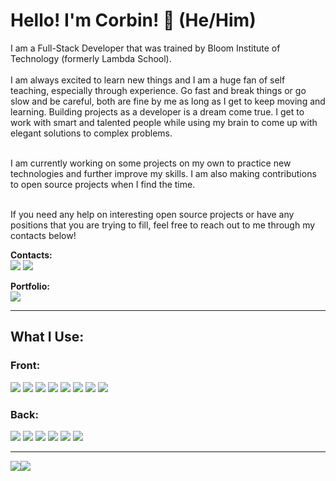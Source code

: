 # Hello! I'm Corbin! 👋 (He/Him)

I am a Full-Stack Developer that was trained by Bloom Institute of Technology (formerly Lambda School).  
\
I am always excited to learn new things and I am a huge fan of self teaching, especially through experience. Go fast and break things or go slow and be careful,
both are fine by me as long as I get to keep moving and learning. Building projects as a developer is a dream come true. I get to work with smart and talented people while using my brain to come up with elegant solutions to complex problems.

\
I am currently working on some projects on my own to practice new technologies and further improve my skills. I am also making contributions to open source projects when I find the time.

\
If you need any help on interesting open source projects or have any positions that you are trying to fill, feel free to reach out to me through my contacts below!


**Contacts:**  
[![](https://img.shields.io/badge/LinkedIn-0077B5?style=for-the-badge&logo=linkedin&logoColor=white)](https://www.linkedin.com/in/corbinrobb/)
[![](https://img.shields.io/badge/Gmail-D14836?style=for-the-badge&logo=gmail&logoColor=white)](mailto:corbinrobb@gmail.com)

**Portfolio:**  
[![](https://img.shields.io/badge/website-000000?style=for-the-badge&logo=About.me&logoColor=white)](https://www.corbinrobb.com/)

---

## What I Use:
### Front:
![](https://img.shields.io/badge/React-20232A?style=for-the-badge&logo=react&logoColor=61DAFB)
![](https://img.shields.io/badge/Redux-593D88?style=for-the-badge&logo=redux&logoColor=white)
![](https://img.shields.io/badge/JavaScript-323330?style=for-the-badge&logo=javascript&logoColor=F7DF1E)
![](https://img.shields.io/badge/TypeScript-007ACC?style=for-the-badge&logo=typescript&logoColor=white)
![](https://img.shields.io/badge/HTML5-E34F26?style=for-the-badge&logo=html5&logoColor=white)
![](https://img.shields.io/badge/CSS3-1572B6?style=for-the-badge&logo=css3&logoColor=white)
![](https://img.shields.io/badge/Tailwind_CSS-38B2AC?style=for-the-badge&logo=tailwind-css&logoColor=white)
![](https://img.shields.io/badge/Jest-C21325?style=for-the-badge&logo=jest&logoColor=white)  

### Back:
![](https://img.shields.io/badge/Node.js-339933?style=for-the-badge&logo=nodedotjs&logoColor=white)
![](https://img.shields.io/badge/Express.js-000000?style=for-the-badge&logo=express&logoColor=white)
![](https://img.shields.io/badge/PostgreSQL-316192?style=for-the-badge&logo=postgresql&logoColor=white)
![](https://img.shields.io/badge/SQLite-07405E?style=for-the-badge&logo=sqlite&logoColor=white)
![](https://img.shields.io/badge/Python-FFD43B?style=for-the-badge&logo=python&logoColor=darkgreen)
![](https://img.shields.io/badge/fastapi-109989?style=for-the-badge&logo=FASTAPI&logoColor=white)


---

![](https://github-readme-stats.vercel.app/api?username=corbinrobb)![](https://github-readme-streak-stats.herokuapp.com/?user=corbinrobb)



<!--
**corbinrobb/corbinrobb** is a ✨ _special_ ✨ repository because its `README.md` (this file) appears on your GitHub profile.

Here are some ideas to get you started:

- 🔭 I’m currently working on ...
- 🌱 I’m currently learning ...
- 👯 I’m looking to collaborate on ...
- 🤔 I’m looking for help with ...
- 💬 Ask me about ...
- 📫 How to reach me: ...
- 😄 Pronouns: ...
- ⚡ Fun fact: ...
-->
